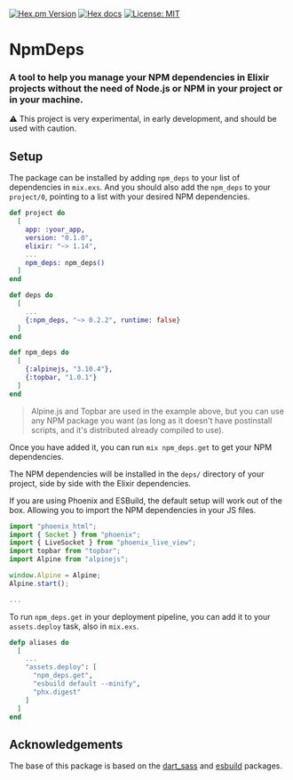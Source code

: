 [![Hex.pm Version](https://img.shields.io/hexpm/v/npm_deps.svg?color=blueviolet)](https://hex.pm/packages/npm_deps)
[![Hex docs](https://img.shields.io/badge/hex.pm-docs-blue.svg?style=flat)](https://hexdocs.pm/npm_deps)
[![License: MIT](https://img.shields.io/badge/License-MIT-green.svg)](./LICENSE)


# NpmDeps

<!-- MDOC !-->

### A tool to help you manage your NPM dependencies in Elixir projects without the need of Node.js or NPM in your project or in your machine.

⚠️ This project is very experimental, in early development, and should be used with caution.


## Setup

The package can be installed by adding `npm_deps` to your list of dependencies in `mix.exs`. And you should also add the `npm_deps` to your `project/0`, pointing to a list with your desired NPM dependencies.

```elixir
def project do
  [
    app: :your_app,
    version: "0.1.0",
    elixir: "~> 1.14",
    ...
    npm_deps: npm_deps()
  ]
end

def deps do
  [
    ...
    {:npm_deps, "~> 0.2.2", runtime: false}
  ]
end

def npm_deps do
  [
    {:alpinejs, "3.10.4"},
    {:topbar, "1.0.1"}
  ]
end
```

> Alpine.js and Topbar are used in the example above, but you can use any NPM package you want (as long as it doesn't have postinstall scripts, and it's distributed already compiled to use).

Once you have added it, you can run `mix npm_deps.get` to get your NPM dependencies.  

The NPM dependencies will be installed in the `deps/` directory of your project, side by side with the Elixir dependencies.  

If you are using Phoenix and ESBuild, the default setup will work out of the box. Allowing you to import the NPM dependencies in your JS files.

```javascript
import "phoenix_html";
import { Socket } from "phoenix";
import { LiveSocket } from "phoenix_live_view";
import topbar from "topbar";
import Alpine from "alpinejs";

window.Alpine = Alpine;
Alpine.start();

...
```

To run `npm_deps.get` in your deployment pipeline, you can add it to your `assets.deploy` task, also in `mix.exs`.

```elixir
defp aliases do
  [
    ...
    "assets.deploy": [
      "npm_deps.get",
      "esbuild default --minify",
      "phx.digest"
    ]
  ]
end
```

<!-- MDOC !-->

## Acknowledgements
The base of this package is based on the [dart_sass](https://github.com/CargoSense/dart_sass) and [esbuild](https://github.com/phoenixframework/esbuild) packages.
